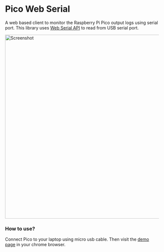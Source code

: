 # Pico Web Serial
A web based client to monitor the Raspberry Pi Pico output logs using serial port. This library uses [Web Serial API](https://developer.mozilla.org/en-US/docs/Web/API/Web_Serial_API) to read from USB serial port.

<img width="600" alt="Screenshot" src="https://github.com/user-attachments/assets/8ba0173e-5bad-4911-a4df-5955856c98eb" />

### How to use?

Connect Pico to your laptop using micro usb cable. Then visit the [demo page](https://cyrils.github.io/pico-web-serial/serial.html) in your chrome browser.
